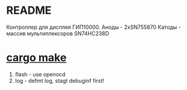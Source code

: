 # README

Контроллер для дисплея ГИП10000.
Аноды - 2xSN755870
Катоды - массив мультиплексоров SN74HC238D


# [cargo make](https://sagiegurari.github.io/cargo-make/)
1. flash - use openocd
2. log - defmt log, stagt debuginf first!

